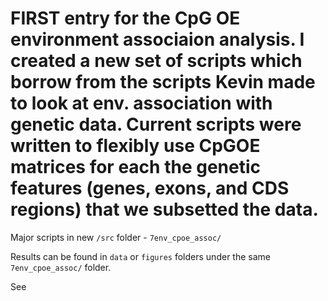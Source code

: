# FIRST entry for the CpG OE environment associaion analysis. I created a new set of scripts which borrow from the scripts Kevin made to look at env. association with genetic data. Current scripts were written to flexibly use CpGOE matrices for each the genetic features (genes, exons, and CDS regions) that we subsetted the data.

Major scripts in new ```/src``` folder - ```7env_cpoe_assoc/```  

Results can be found in ```data``` or ```figures``` folders under the same ```7env_cpoe_assoc/``` folder.

See 

